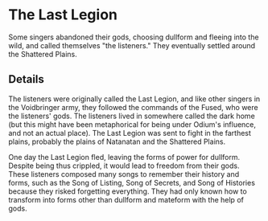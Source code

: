 # The Last Legion
Some singers abandoned their gods, choosing dullform and fleeing into the wild, and called themselves "the listeners." They eventually settled around the Shattered Plains.

## Details
The listeners were originally called the Last Legion, and like other singers in the Voidbringer army, they followed the commands of the Fused, who were the listeners' gods. The listeners lived in somewhere called the dark home (but this might have been metaphorical for being under Odium's influence, and not an actual place). The Last Legion was sent to fight in the farthest plains, probably the plains of Natanatan and the Shattered Plains. 

One day the Last Legion fled, leaving the forms of power for dullform. Despite being thus crippled, it would lead to freedom from their gods. These listeners composed many songs to remember their history and forms, such as the Song of Listing, Song of Secrets, and Song of Histories because they risked forgetting everything. They had only known how to transform into forms other than dullform and mateform with the help of gods.

